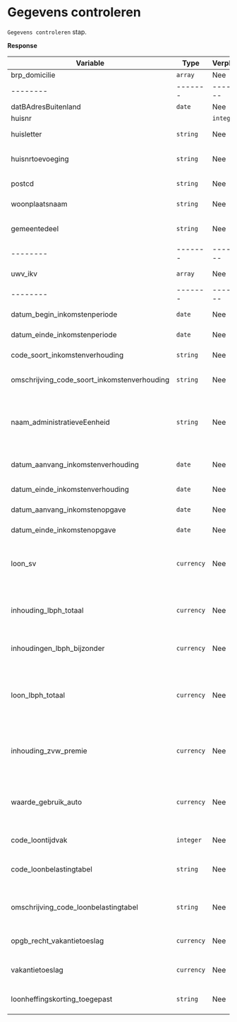 # Gegevens controleren

`Gegevens controleren` stap.

**Response**

| Variable                                    | Type       | Verplicht? | Toelichting                                                                                                                                                             |
|---------------------------------------------|------------|------------|-------------------------------------------------------------------------------------------------------------------------------------------------------------------------|
| brp_domicilie                               | `array`    | Nee        | domicilie van de burger                                                                                                                                                 |
| --------                                    | -------    | ---------  | -------                                                                                                                                                                 |
| datBAdresBuitenland                         | `date`     | Nee        | Begindatum buitenlands adres                                                                                                                                            |
| huisnr                                      |            | `integer`  | Nee                                                                                                                                                                     | Het huisnummer van het adres van de burger
| huisletter                                  | `string`   | Nee        | Een alfabetisch teken als toevoeging op het huisnummer                                                                                                                  |
| huisnrtoevoeging                            | `string`   | Nee        | de letters die nodig zijn als toevoeging op het huisnummer of huisletter                                                                                                |
| postcd                                      | `string`   | Nee        | de postcode van het adres van de burger                                                                                                                                 |
| woonplaatsnaam                              | `string`   | Nee        | De woonplaatsnaam van het adres van de burger                                                                                                                           | 
| gemeentedeel                                | `string`   | Nee        | het geografisch gebied wat een deel is van het gemeentelijk grondgebied                                                                                                 
| --------                                    | -------    | ---------  | -------                                                                                                                                                                 |
| uwv_ikv                                     | `array`    | Nee        | De inkomstenopgaven van het UWV                                                                                                                                         |
| --------                                    | -------    | ---------  | -------                                                                                                                                                                 |
| datum_begin_inkomstenperiode                | `date`     | Nee        | begindatum van de datum_begin_inkomstenperiode                                                                                                                          |
| datum_einde_inkomstenperiode                | `date`     | Nee        | de einddatum van de datum_begin_inkomstenperiode                                                                                                                        | 
| code_soort_inkomstenverhouding              | `string`   | Nee        | de code ter aanduiding van het soort inkomstenverhouding                                                                                                                | 
| omschrijving_code_soort_inkomstenverhouding | `string`   | Nee        | Omschrijving van de code ter aanduiding van het sorot inkostenverhouding                                                                                                | 
| naam_administratieveEenheid                 | `string`   | Nee        | Een administratieve eenheid is een door de belastingdienst en UWV erkende organisatorische eenheid, die door een inhoudingsplichtige wordt uitgever                     
| datum_aanvang_inkomstenverhouding           | `date`     | Nee        | De datum van de eerste dag waarop de inkomstenverhouding geldig is                                                                                                      |
| datum_einde_inkomstenverhouding             | `date`     | Nee        | datum laatste dat van de inkomstenverhouding                                                                                                                            |
| datum_aanvang_inkomstenopgave               | `date`     | Nee        | de datum van de eerste dag van de inkomstenopgave                                                                                                                       |
| datum_einde_inkomstenopgave                 | `date`     | Nee        | de datum van de laatste dag van de inkomstenopgave                                                                                                                      | 
| loon_sv                                     | `currency` | Nee        | het bedrag dat in totaal in het aangiftetijdvak door de administratieve eenheid is vastgesteld aan loon voor de werknemersverzekeringen                                 |
| inhouding_lbph_totaal                       | `currency` | Nee        | het bedrag dat in totaal in het aangiftetijdvlak aan loonbelasting en premie volksverzekeringen is ingehouden                                                           |
| inhoudingen_lbph_bijzonder                  | `currency` | Nee        | Dat deel van het loon LB/PH dat is belast onder toepassing van de tabel bijzondere beloningen                                                                           |
| loon_lbph_totaal                            | `currency` | Nee        | Het bedrag dat in totaal in het aangiftetijdvak door de administratieve eenheid is vastgesteld aan loon dat onderworpen is aan loonbelasting/premie volksverzekeringen. |
| inhouding_zvw_premie                        | `currency` | Nee        | Het bedrag dat in het aangiftetijdvak door de administratieve eenheid als werkgeversheffing vvoor de Zvw wordt afgedragen.                                              |
| waarde_gebruik_auto                         | `currency` | Nee        | Het bedrag van de forfaitaire waarde van het privégebruik van een aan de werknemer ter beschikking gestelde auto vóór aftrek van de eigen bijdrage van de werknemer.    |
| code_loontijdvak                            | `integer`  | Nee        | Een code die aangeeft in welk tijdvak het loon uitbetaald is                                                                                                            |
| code_loonbelastingtabel                     | `string`   | Nee        | Een code waarmee aangegeven wordt welke tabel voor de inhouding van LB/PH is toegepast                                                                                  |
| omschrijving_code_loonbelastingtabel        | `string`   | Nee        | Omschrijving van een code waarmee aangegeven wordt welke tabel voor de inhouding van LB/PH is toegepast                                                                 |
| opgb_recht_vakantietoeslag                  | `currency` | Nee        | Het bedrag van de vakantietoeslag die tot dan toe is opgebouwd.                                                                                                         |
| vakantietoeslag                             | `currency` | Nee        | Het bedrag van de daadwerkelijke uitbetaling van de vakantietoeslag.                                                                                                    |
| loonheffingskorting_toegepast               | `string`   | Nee        | Een indicatie of er op dit inkomen loonfheffingskorting is toegepast                                                                                                    |